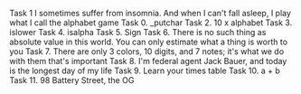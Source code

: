 Task 1 I sometimes suffer from insomnia. And when I can't fall asleep, I play what I call the alphabet game
Task 0. _putchar
Task 2. 10 x alphabet
Task 3. islower
Task 4. isalpha
Task 5. Sign
Task 6. There is no such thing as absolute value in this world. You can only estimate what a thing is worth to you
Task 7. There are only 3 colors, 10 digits, and 7 notes; it's what we do with them that's important
Task 8. I'm federal agent Jack Bauer, and today is the longest day of my life
Task 9. Learn your times table
Task 10. a + b
Task 11. 98 Battery Street, the OG

